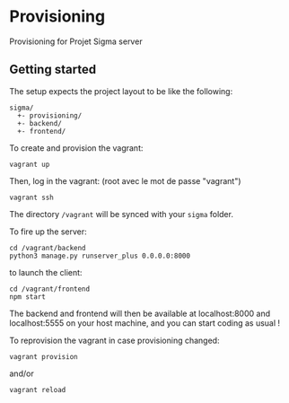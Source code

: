 # Provisioning
Provisioning for Projet Sigma server

## Getting started
The setup expects the project layout to be like the following:

    sigma/
      +- provisioning/
      +- backend/
      +- frontend/

To create and provision the vagrant:

    vagrant up

Then, log in the vagrant: (root avec le mot de passe "vagrant")

    vagrant ssh

The directory `/vagrant` will be synced with your `sigma` folder.

To fire up the server:

    cd /vagrant/backend
    python3 manage.py runserver_plus 0.0.0.0:8000

to launch the client:

    cd /vagrant/frontend
    npm start

The backend and frontend will then be available at localhost:8000 and localhost:5555 on your host machine, and you can start coding as usual !

To reprovision the vagrant in case provisioning changed:

    vagrant provision

and/or

    vagrant reload
